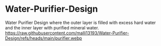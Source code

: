 # Water-Purifier-Design
Water Purifier Design where the outer layer is filled with excess hard water and the inner layer with purified mineral water.
https://raw.githubusercontent.com/malli13193/Water-Purifier-Design/refs/heads/main/purifier.webp
